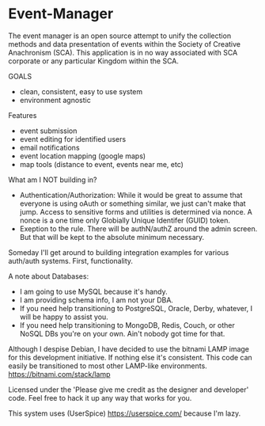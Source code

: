 # Event-Manager

The event manager is an open source attempt to unify the collection methods and data presentation of events within the Society of Creative Anachronism (SCA). This application is in no way associated with SCA corporate or any particular Kingdom within the SCA. 

GOALS
- clean, consistent, easy to use system
- environment agnostic

Features
- event submission
- event editing for identified users
- email notifications
- event location mapping (google maps)
- map tools (distance to event, events near me, etc)

What am I NOT building in?
- Authentication/Authorization: While it would be great to assume that everyone is using oAuth or something similar, we just can't make that jump. Access to sensitive forms and utilities is determined via nonce. A nonce is a one time only Globially Unique Identifer (GUID) token. 
- Exeption to the rule. There will be authN/authZ around the admin screen. But that will be kept to the absolute minimum necessary. 

Someday I'll get around to building integration examples for various auth/auth systems. First, functionality. 

A note about Databases:
- I am going to use MySQL because it's handy. 
- I am providing schema info, I am not your DBA. 
- If you need help transitioning to PostgreSQL, Oracle, Derby, whatever, I will be happy to assist you. 
- If you need help transitioning to MongoDB, Redis, Couch, or other NoSQL DBs you're on your own. Ain't nobody got time for that. 

Although I despise Debian, I have decided to use the bitnami LAMP image for this development initiative. If nothing else it's consistent. This code can easily be transitioned to most other LAMP-like environments. https://bitnami.com/stack/lamp

Licensed under the 'Please give me credit as the designer and developer' code. Feel free to hack it up any way that works for you. 

This system uses (UserSpice) https://userspice.com/ because I'm lazy.
